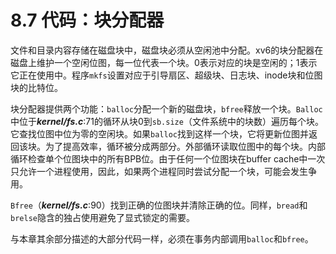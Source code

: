 # 8.7 代码：块分配器

文件和目录内容存储在磁盘块中，磁盘块必须从空闲池中分配。xv6的块分配器在磁盘上维护一个空闲位图，每一位代表一个块。0表示对应的块是空闲的；1表示它正在使用中。程序`mkfs`设置对应于引导扇区、超级块、日志块、inode块和位图块的比特位。

块分配器提供两个功能：`balloc`分配一个新的磁盘块，`bfree`释放一个块。`Balloc`中位于***kernel/fs.c***:71的循环从块0到`sb.size`（文件系统中的块数）遍历每个块。它查找位图中位为零的空闲块。如果`balloc`找到这样一个块，它将更新位图并返回该块。为了提高效率，循环被分成两部分。外部循环读取位图中的每个块。内部循环检查单个位图块中的所有BPB位。由于任何一个位图块在buffer cache中一次只允许一个进程使用，因此，如果两个进程同时尝试分配一个块，可能会发生争用。

`Bfree`（***kernel/fs.c***:90）找到正确的位图块并清除正确的位。同样，`bread`和`brelse`隐含的独占使用避免了显式锁定的需要。

与本章其余部分描述的大部分代码一样，必须在事务内部调用`balloc`和`bfree`。